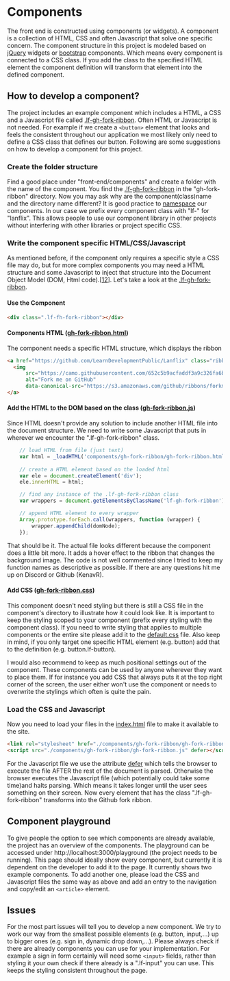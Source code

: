 # Components
The front end is constructed using components (or widgets). A component is a collection of HTML, CSS and often Javascript that solve one specific concern. The component structure in this project is modeled based on [jQuery](https://jquery.com/) widgets or [bootstrap](http://getbootstrap.com/) components. Which means every component is connected to a CSS class. If you add the class to the specified HTML element the component definition will transform that element into the defined component.

## How to develop a component?
The project includes an example component which includes a HTML, a CSS and a Javascript file called [.lf-gh-fork-ribbon](). Often HTML or Javascript is not needed. For example if we create a ```<button>``` element that looks and feels the consistent throughout our application we most likely only need to define a CSS class that defines our button. Following are some suggestions on how to develop a component for this project. 

### Create the folder structure
Find a good place under "front-end/components" and create a folder with the name of the component. You find the [.lf-gh-fork-ribbon]() in the "gh-fork-ribbon" directory. Now you may ask why are the component(class)name and the directory name different? It is good practice to [namespace](https://en.wikipedia.org/wiki/Namespace) our components. In our case we prefix every component class with "lf-" for "lanflix". This allows people to use our component library in other projects without interfering with other libraries or project specific CSS. 

### Write the component specific HTML/CSS/Javascript
As mentioned before, if the component only requires a specific style a CSS file may do, but for more complex components you may need a HTML structure and some Javascript to inject that structure into the Document Object Model (DOM, Html code).\[[1](https://developer.mozilla.org/en-US/docs/Web/API/Document_Object_Model)[2](https://www.w3.org/TR/WD-DOM/introduction.html)\]. Let's take a look at the [.lf-gh-fork-ribbon]().

 #### Use the Component

 ```html
 <div class=".lf-fh-fork-ribbon"></div>
 ```

 #### Components HTML ([gh-fork-ribbon.html]())
 The component needs a specific HTML structure, which displays the ribbon

  ```html
 <a href="https://github.com/LearnDevelopmentPublic/Lanflix" class="ribbon-link">
    <img 
        src="https://camo.githubusercontent.com/652c5b9acfaddf3a9c326fa6bde407b87f7be0f4/68747470733a2f2f73332e616d617a6f6e6177732e636f6d2f6769746875622f726962626f6e732f666f726b6d655f72696768745f6f72616e67655f6666373630302e706e67" 
        alt="Fork me on GitHub" 
        data-canonical-src="https://s3.amazonaws.com/github/ribbons/forkme_right_orange_ff7600.png">
</a>
 ```

#### Add the HTML to the DOM based on the class ([gh-fork-ribbon.js]())
Since HTML doesn't provide any solution to include another HTML file into the document structure. We need to write some Javascript that puts in wherever we encounter the ".lf-gh-fork-ribbon" class.

```javascript
    // load HTML from file (just text)
    var html = _loadHTML('components/gh-fork-ribbon/gh-fork-ribbon.html')
    
    // create a HTML element based on the loaded html
    var ele = document.createElement('div');
    ele.innerHTML = html;

    // find any instance of the .lf-gh-fork-ribbon class
    var wrappers = document.getElementsByClassName('lf-gh-fork-ribbon');

    // append HTML element to every wrapper
    Array.prototype.forEach.call(wrappers, function (wrapper) {
        wrapper.appendChild(domNode);
    });

```
That should be it. The actual file looks different because the component does a little bit more. It adds a hover effect to the ribbon that changes the background image. The code is not well commented since I tried to keep my function names as descriptive as possible. If there are any questions hit me up on Discord or Github (KenavR).

#### Add CSS ([gh-fork-ribbon.css]())
This component doesn't need styling but there is still a CSS file in the component's directory to illustrate how it could look like. It is important to keep the styling scoped to your component (prefix every styling with the component class). If you need to write styling that applies to multiple components or the entire site please add it to the [default.css]() file. Also keep in mind, if you only target one specific HTML element (e.g. button) add that to the definition (e.g. button.lf-button).

I would also recommend to keep as much positional settings out of the component. These components can be used by anyone wherever they want to place them. If for instance you add CSS that always puts it at the top right corner of the screen, the user either won't use the component or needs to overwrite the stylings which often is quite the pain.

### Load the CSS and Javascript
Now you need to load your files in the [index.html]() file to make it available to the site. 

```html
<link rel="stylesheet" href="./components/gh-fork-ribbon/gh-fork-ribbon.css">
<script src="./components/gh-fork-ribbon/gh-fork-ribbon.js" defer></script>
```
For the Javascript file we use the attribute [defer](https://developer.mozilla.org/de/docs/Web/HTML/Element/script) which tells the browser to execute the file AFTER the rest of the document is parsed. Otherwise the browser executes the Javascript file (which potentially could take some time)and halts parsing. Which means it takes longer until the user sees something on their screen. Now every element that has the class ".lf-gh-fork-ribbon" transforms into the Github fork ribbon.

## Component playground
To give people the option to see which components are already available, the project has an overview of the components. The playground can be accessed under http://localhost:3000/playground (the project needs to be running). This page should ideally show every component, but currently it is dependent on the developer to add it to the page. It currently shows two example components. To add another one, please load the CSS and Javascript files the same way as above and add an entry to the navigation and copy/edit an ```<article>``` element. 

## Issues
For the most part issues will tell you to develop a new component. We try to work our way from the smallest possible elements (e.g. button, input,...) up to bigger ones (e.g. sign in, dynamic drop down,...). Please always check if there are already components you can use for your implementation. For example a sign in form certainly will need some ```<input>``` fields, rather than styling it your own check if there already is a ".lf-input" you can use. This keeps the styling consistent throughout the page. 

